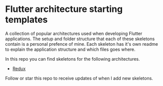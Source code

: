 # Flutter architecture starting templates

A collection of popular architectures used when developing Flutter applications. The setup and folder structure that each of these skeletons contain is a personal prefence of mine. Each skeleton has it's own readme to explain the application structure and which files goes where. 

In this repo you can find skeletons for the following architectures.

- [Redux](https://github.com/FilledStacks/flutter-architecture-skeletons/tree/master/redux_arch)

Follow or star this repo to receive updates of when I add new skeletons.